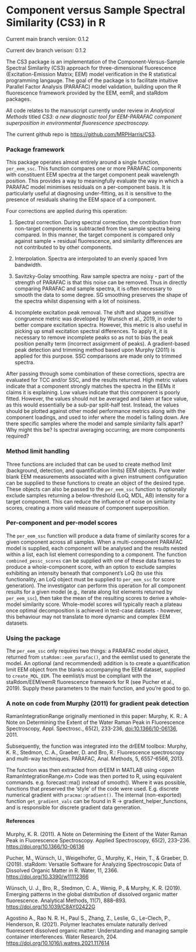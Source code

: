 
# Component versus Sample Spectral Similarity (CS3) in R

Current main branch version: 0.1.2

Current dev branch verison: 0.1.2

The CS3 package is an implementation of the Component-Versus-Sample
Spectral Similarity (CS3) approach for three-dimensional fluorescence (Excitation-Emission Matrix; EEM)
model verification in the R statistical programming langauge. The
goal of the package is to facilitate intuitive Parallel Factor Analysis
(PARAFAC) model validation, building upon the R fluorescence framework
provided by the EEM, eemR, and staRdom packages.

All code relates to the manuscript currently under review in *Analytical
Methods* titled *CS3: a new diagnostic tool for EEM-PARAFAC component
superposition in environmental fluorescence spectroscopy.*

The current github repo is <https://github.com/MRPHarris/CS3>.

### Package framework

This package operates almost entirely around a single function,
`per_eem_ssc`. This function compares one or more PARAFAC components
with constituent EEM spectra at the target component peak wavelength
position. This provides a way to meaningfully evaluate the way in which
a PARAFAC model minimises residuals on a per-component basis. It is
particularly useful at diagnosing under-fitting, as it is sensitive to
the presence of residuals sharing the EEM space of a component.

Four corrections are applied during this operation:

1)  Spectral correction. During spectral correction, the contribution
    from non-target components is subtracted from the sample spectra
    being compared. In this manner, the target component is compared
    only against sample + residual fluorescence, and similarity
    differences are not contributed to by other components.

2)  Interpolation. Spectra are interpolated to an evenly spaced 1nm
    bandwidth.

3)  Savitzky-Golay smoothing. Raw sample spectra are noisy - part of the
    strength of PARAFAC is that this noise can be removed. Thus in
    directly comparing PARAFAC and sample spectra, it is often necessary
    to smooth the data to some degree. SG smoothing preserves the shape
    of the spectra whilst dispensing with a lot of noisiness.

4)  Incomplete excitation peak removal. The shift and shape sensitive
    congruence metric was developed by Wunsch et al., 2019, in order to
    better compare excitation spectra. However, this metric is also
    useful in picking up small excitation spectral differences. To apply
    it, it is necessary to remove incomplete peaks so as not to bias the
    peak position penalty term (incorrect assignment of peaks). A
    gradient-based peak detection and trimming method based upon
    Murphy (2011) is applied for this purpose. SSC comparisons are made
    only to trimmed spectra.

After passing through some combination of these corrections, spectra are
evaluated for TCC and/or SSC, and the results returned. High metric
values indicate that a component strongly matches the spectra in the
EEMs it claims it is explaining. Low values indicate that this component
is poorly fitted. However, the values should not be averaged and taken
at face value, as this would essentially be a sub-par split-half test.
Instead, the values should be plotted against other model performance
metrics along with the component loadings, and used to infer where the
model is falling down. Are there specific samples where the model and
sample similarity falls apart? Why might this be? Is spectral averaging
occurring; are more components required?

### Method limit handling

Three functions are included that can be used to create method limit
(background, detection, and quantification limits) EEM objects. Pure
water blank EEM measurements associated with a given instrument
configuration can be supplied to these functions to create an object of
the desired type. These objects can also be passed to the `per_eem_ssc`
function to optionally exclude samples returning a below-threshold (LoQ,
MDL, AB) intensity for a target component. This can reduce the influence
of noise on similarity scores, creating a more valid measure of
component superposition.

### Per-component and per-model scores

The `per_eem_ssc` function will produce a data frame of similarity
scores for a given component across all samples. When a multi-component
PARAFAC model is supplied, each component will be analysed and the
results nested within a list, each list element corresponding to a
component. The function `combined_pessc_scores` can be supplied with one
of these data frames to produce a whole-component score, with an option
to exclude samples exhibiting an intensity beneath that component’s LoQ
(to use this functionality, an LoQ object must be supplied to
`per_eem_ssc` for score generation). The investigator can perform this
operation for all component results for a given model (e.g., iterate
along list elements returned by `per_eem_ssc`), then take the mean of
the resulting scores to derive a whole-model similarity score.
Whole-model scores will typically reach a plateau once optimal
decomposition is achieved in test-case datasets - however, this
behaviour may not translate to more dynamic and complex EEM datasets.

### Using the package

The `per_eem_ssc` only requires two things: a PARAFAC model object,
returned from `staRdom::eem_parafac()`, and the eemlist used to generate
the model. An optional (and recommended) addition is to create a
quantification limit EEM object from the blanks accompanying the EEM
dataset, supplied to `create_MQL_EEM`. The eemlist/s must be compliant
with the staRdom/EEM/eemR fluorescence framework for R (see Pucher et
al., 2019). Supply these parameters to the main function, and you’re
good to go.

### A note on code from Murphy (2011) for gradient peak detection

RamanIntegrationRange originally mentioned in this paper: Murphy, K. R.:
A Note on Determining the Extent of the Water Raman Peak in Fluorescence
Spectroscopy, Appl. Spectrosc., 65(2), 233-236, <doi:10.1366/10-06136>,
2011.

Subsequently, the function was integrated into the drEEM toolbox:
Murphy, K. R., Stedmon, C. A., Graeber, D. and Bro, R.: Fluorescence
spectroscopy and multi-way techniques. PARAFAC, Anal. Methods, 5,
6557-6566, 2013.

The function was then extracted from drEEM in MATLAB using \<open
RamanIntegrationRange.m\> Code was then ported to R, using equivalent
commands. e.g. forecast::ma() instead of smooth(). Where it was
possible, functions that preserved the ‘style’ of the code were used.
E.g. discrete numerical gradient with `pracma::gradient()`. The internal
(non-exported) function `get_gradient_vals` can be found in R -\>
gradient_helper_functions, and is responsible for discrete gradient data
generation.

#### References

Murphy, K. R. (2011). A Note on Determining the Extent of the Water
Raman Peak in Fluorescence Spectroscopy. Applied Spectroscopy, 65(2),
233–236. <https://doi.org/10.1366/10-06136>

Pucher, M., Wünsch, U., Weigelhofer, G., Murphy, K., Hein, T., &
Graeber, D. (2019). staRdom: Versatile Software for Analyzing
Spectroscopic Data of Dissolved Organic Matter in R. Water, 11, 2366.
<https://doi.org/10.3390/w11112366>

Wünsch, U. J., Bro, R., Stedmon, C. A., Wenig, P., & Murphy, K. R.
(2019). Emerging patterns in the global distribution of dissolved
organic matter fluorescence. Analytical Methods, 11(7), 888–893.
<https://doi.org/10.1039/C8AY02422G>

Agostino A., Rao N. R. H., Paul S., Zhang, Z., Leslie, G., Le-Clech, P.,
Henderson, R. (2021). Polymer leachates emulate naturally derived
fluorescent dissolved organic matter: Understanding and managing sample
container interferences. Water Research, 204.
<https://doi.org/10.1016/j.watres.2021.117614>

